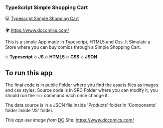 ### TypeScript Simple Shopping Cart

💻 [Typescript Simple Shopping Cart](https://www.dccomics.com/)

🌍 https://www.dccomics.com/

This is a simple App made in Typescript, HTML5 and Css. It Simulate a Store where you can buy comics through a Simple Shopping Cart.

🔥 **Typescript**
🔥 **JS**
🔥 **HTML5**
🔥 **CSS**
🔥 **JSON**

## To run this app

The final code is in public Folder where you find the assets files as images and css styles.
Source code is in SRC Folder where you can modify it, you should run the `tsc` command each once change it.

The data source is in a JSON file inside 'Products' folder in 'Components' folder inside 'JS' folder.

_This app use image from_ [DC](https://www.dccomics.com/)
Site: https://www.dccomics.com/
